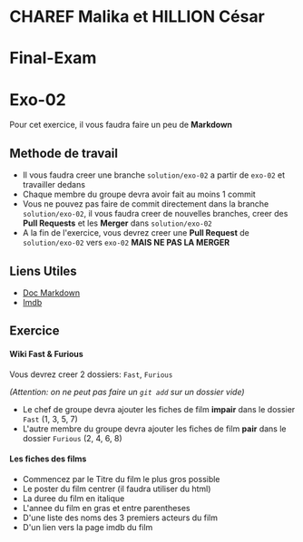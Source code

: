 # CHAREF Malika et HILLION César



# Final-Exam
# Exo-02


Pour cet exercice, il vous faudra faire un peu de **Markdown**


## Methode de travail

* Il vous faudra creer une branche `solution/exo-02` a partir de `exo-02` et travailler dedans
* Chaque membre du groupe devra avoir fait au moins 1 commit
* Vous ne pouvez pas faire de commit directement dans la branche `solution/exo-02`, il vous faudra creer de nouvelles branches, creer des **Pull Requests** et les **Merger** dans `solution/exo-02`
* A la fin de l'exercice, vous devrez creer une **Pull Request** de `solution/exo-02` vers `exo-02` **MAIS NE PAS LA MERGER**


## Liens Utiles
* [Doc Markdown](https://guides.github.com/features/mastering-markdown/)
* [Imdb](http://www.imdb.com/title/tt0232500/)

## Exercice

#### Wiki Fast & Furious

Vous devrez creer 2 dossiers: `Fast`, `Furious`

_(Attention: on ne peut pas faire un `git add` sur un dossier vide)_

* Le chef de groupe devra ajouter les fiches de film **impair** dans le dossier `Fast` (1, 3, 5, 7)
* L'autre membre du groupe devra ajouter les fiches de film **pair** dans le dossier `Furious` (2, 4, 6, 8)


#### Les fiches des films

* Commencez par le Titre du film le plus gros possible
* Le poster du film centrer (il faudra utiliser du html)
* La duree du film en italique
* L'annee du film en gras et entre parentheses
* D'une liste des noms des 3 premiers acteurs du film
* D'un lien vers la page imdb du film

